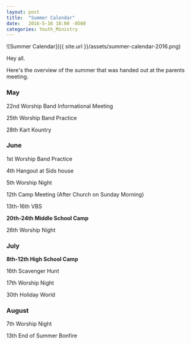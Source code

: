 ```yaml
---
layout: post
title:  "Summer Calendar"
date:   2016-5-16 18:00 -0500
categories: Youth_Ministry
---
```


![Summer Calendar]({{ site.url }}/assets/summer-calendar-2016.png)

Hey all.

Here's the overview of the summer that was handed out at the parents meeting.

### May
22nd		Worship Band Informational Meeting

25th		Worship Band Practice

28th		Kart Kountry

### June
1st		Worship Band Practice

4th		Hangout at Sids house

5th		Worship Night

12th		Camp Meeting (After Church on Sunday Morning)

13th-16th	VBS

**20th-24th	Middle School Camp**

26th		Worship Night

### July

**8th-12th	High School Camp**

16th 		Scavenger Hunt

17th 		Worship Night

30th		Holiday World

### August

7th     Worship Night

13th		End of Summer Bonfire